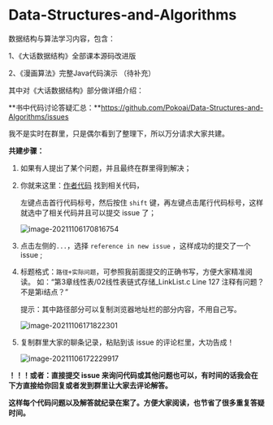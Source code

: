 # Data-Structures-and-Algorithms
数据结构与算法学习内容，包含：

1、《大话数据结构》全部课本源码改进版

2、《漫画算法》完整Java代码演示 （待补充）



其中对《大话数据结构》部分做详细介绍：

**书中代码讨论答疑汇总：**https://github.com/Pokoai/Data-Structures-and-Algorithms/issues

我不是实时在群里，只是偶尔看到了整理下，所以万分请求大家共建。



**共建步骤：** 

1. 如果有人提出了某个问题，并且最终在群里得到解决；

2. 你就来这里：[作者代码](https://github.com/Pokoai/Data-Structures-and-Algorithms/tree/main/DaHua/%E5%A4%A7%E8%AF%9D%E6%95%B0%E6%8D%AE%E7%BB%93%E6%9E%84%E9%85%8D%E5%A5%97%E8%B5%84%E6%96%99/%E6%BA%90%E4%BB%A3%E7%A0%81/Windows%E7%89%88 ) 找到相关代码，

    左键点击首行代码标号，然后按住 `shift` 键，再左键点击尾行代码标号，这样就选中了相关代码并且可以提交 issue 了；

    ![image-20211106170816754](https://img.arctee.cn/qiniu_picgo/image-20211106170816754.png)

    

3. 点击左侧的` ... `，选择 `reference in new issue` ，这样成功的提交了一个 issue ;

4. 标题格式：`路径+实际问题`，可参照我前面提交的正确书写，方便大家精准阅读。
    如：“第3章线性表/02线性表链式存储_LinkList.c Line 127    注释有问题？不是第i结点？”
    
    提示：其中路径部分可以复制浏览器地址栏的部分内容，不用自己写。
    
    ![image-20211106171822301](https://img.arctee.cn/qiniu_picgo/image-20211106171822301.png)
    
    
    
5. 复制群里大家的聊条记录，粘贴到该 issue 的评论栏里，大功告成！

    ![image-20211106172229917](https://img.arctee.cn/qiniu_picgo/image-20211106172229917.png)



**！！！或者：直接提交 issue 来询问代码或其他问题也可以，有时间的话我会在下方直接给你回复或者发到群里让大家去评论解答。**



**这样每个代码问题以及解答就纪录在案了。方便大家阅读，也节省了很多重复答疑时间。**

